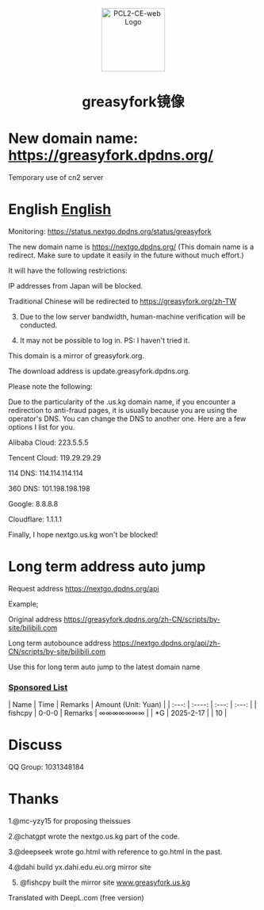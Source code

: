 <div align="center">

<img src="https://imgse.fishcpy.top/upload/thumbnails/2025/w800/logofishcompressed.png" width="128" height="128" alt="PCL2-CE-web Logo">

# greasyfork镜像<br>

</div>


# New domain name: https://greasyfork.dpdns.org/ 

Temporary use of cn2 server 

# English [English](/README_English.md) 

Monitoring: https://status.nextgo.dpdns.org/status/greasyfork 

The new domain name is https://nextgo.dpdns.org/ (This domain name is a redirect. Make sure to update it easily in the future without much effort.) 

It will have the following restrictions: 

IP addresses from Japan will be blocked. 

Traditional Chinese will be redirected to https://greasyfork.org/zh-TW 

3. Due to the low server bandwidth, human-machine verification will be conducted. 

4. It may not be possible to log in. PS: I haven't tried it. 

This domain is a mirror of greasyfork.org. 

The download address is update.greasyfork.dpdns.org. 

Please note the following: 

Due to the particularity of the .us.kg domain name, if you encounter a redirection to anti-fraud pages, it is usually because you are using the operator's DNS. You can change the DNS to another one. Here are a few options I list for you. 

Alibaba Cloud: 223.5.5.5 

Tencent Cloud: 119.29.29.29 

114 DNS: 114.114.114.114 

360 DNS: 101.198.198.198 

Google: 8.8.8.8 

Cloudflare: 1.1.1.1 

Finally, I hope nextgo.us.kg won't be blocked!


# Long term address auto jump


Request address https://nextgo.dpdns.org/api


Example;


Original address https://greasyfork.dpdns.org/zh-CN/scripts/by-site/bilibili.com


Long term autobounce address https://nextgo.dpdns.org/api/zh-CN/scripts/by-site/bilibili.com


Use this for long term auto jump to the latest domain name


### [Sponsored List](https://z.fishcpy.top/)


| Name | Time | Remarks | Amount (Unit: Yuan) |
| :---: | :----: | :---: | :---: | | fishcpy | 0-0-0 | Remarks | ∞∞∞∞∞∞∞ |
| *G | 2025-2-17 | | 10 |


# Discuss


QQ Group: 1031348184




# Thanks


1.@mc-yzy15 for proposing theissues


2.@chatgpt wrote the nextgo.us.kg part of the code.


3.@deepseek wrote go.html with reference to go.html in the past.


4.@dahi build yx.dahi.edu.eu.org mirror site


5. @fishcpy built the mirror site www.greasyfork.us.kg 

Translated with DeepL.com (free version)

